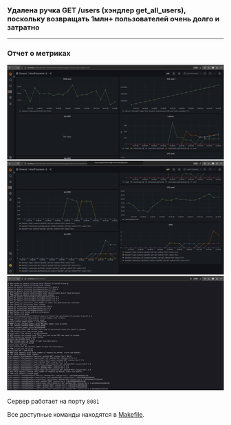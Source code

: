### Удалена ручка GET /users (хэндлер get_all_users), поскольку возвращать 1млн+ пользователей очень долго и затратно ###

---
### Отчет о метриках ###


![1](screenshots/metrics/dashboard1.png)
![2](screenshots/metrics/dashboard2.png)
![metrics](screenshots/metrics/metrics.png)

Сервер работает на порту <code>8081</code>

Все доступные команды находятся в [Makefile](Makefile).
